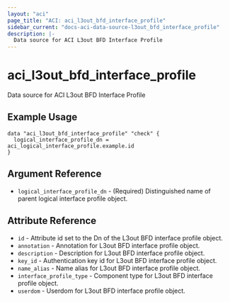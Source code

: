 ```yaml
---
layout: "aci"
page_title: "ACI: aci_l3out_bfd_interface_profile"
sidebar_current: "docs-aci-data-source-l3out_bfd_interface_profile"
description: |-
  Data source for ACI L3out BFD Interface Profile
---
```


# aci_l3out_bfd_interface_profile #
Data source for ACI L3out BFD Interface Profile

## Example Usage ##

```hcl
data "aci_l3out_bfd_interface_profile" "check" {
  logical_interface_profile_dn = aci_logical_interface_profile.example.id
}
```


## Argument Reference ##

* `logical_interface_profile_dn` - (Required) Distinguished name of parent logical interface profile object.



## Attribute Reference

* `id` - Attribute id set to the Dn of the L3out BFD interface profile object.
* `annotation` - Annotation for L3out BFD interface profile object.
* `description` - Description for L3out BFD interface profile object.
* `key_id` - Authentication key id for L3out BFD interface profile object.
* `name_alias` - Name alias for L3out BFD interface profile object.
* `interface_profile_type` - Component type for L3out BFD interface profile object.
* `userdom` - Userdom for L3out BFD interface profile object.
